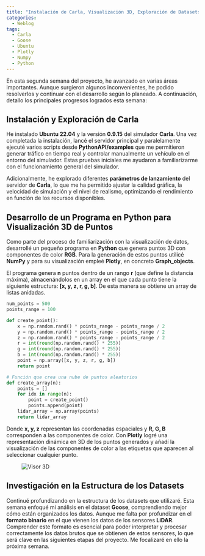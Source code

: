 ```yaml
---
title: "Instalación de Carla, Visualización 3D, Exploración de Datasets"
categories:
  - Weblog
tags:
  - Carla
  - Goose
  - Ubuntu
  - Plotly
  - Numpy
  - Python
---
```


En esta segunda semana del proyecto, he avanzado en varias áreas importantes. Aunque surgieron algunos inconvenientes, he podido resolverlos y continuar con el desarrollo según lo planeado. A continuación, detallo los principales progresos logrados esta semana:

## Instalación y Exploración de Carla

He instalado **Ubuntu 22.04** y la versión **0.9.15** del simulador **Carla**. Una vez completada la instalación, lancé el servidor principal y paralelamente ejecuté varios scripts desde **PythonAPI/examples** que me permitieron generar tráfico en tiempo real y controlar manualmente un vehículo en el entorno del simulador. Estas pruebas iniciales me ayudaron a familiarizarme con el funcionamiento general del simulador.

Adicionalmente, he explorado diferentes **parámetros de lanzamiento** del servidor de **Carla**, lo que me ha permitido ajustar la calidad gráfica, la velocidad de simulación y el nivel de realismo, optimizando el rendimiento en función de los recursos disponibles.

## Desarrollo de un Programa en Python para Visualización 3D de Puntos

Como parte del proceso de familiarización con la visualización de datos, desarrollé un pequeño programa en **Python** que genera puntos 3D con componentes de color **RGB**. Para la generación de estos puntos utilicé **NumPy** y para su visualización empleé **Plotly**, en concreto **Graph_objects**.

El programa genera **n** puntos dentro de un rango **r** (que define la distancia máxima), almacenándolos en un array en el que cada punto tiene la siguiente estructura: **[x, y, z, r, g, b]**. De esta manera se obtiene un array de listas anidadas.

```python
num_points = 500
points_range = 100

def create_point(): 
    x = np.random.rand() * points_range - points_range / 2
    y = np.random.rand() * points_range - points_range / 2
    z = np.random.rand() * points_range - points_range / 2
    r = int(round(np.random.rand() * 255))
    g = int(round(np.random.rand() * 255))
    b = int(round(np.random.rand() * 255))
    point = np.array([x, y, z, r, g, b])
    return point

# Función que crea una nube de puntos aleatorios
def create_array(n):
    points = []
    for idx in range(n):
        point = create_point()
        points.append(point)
    lidar_array = np.array(points)
    return lidar_array
```

Donde **x, y, z** representan las coordenadas espaciales y **R, G, B** corresponden a las componentes de color. Con **Plotly** logré una representación dinámica en 3D de los puntos generados y añadí la visualización de las componentes de color a las etiquetas que aparecen al seleccionar cualquier punto.   


<figure class="align-center" style="max-width: 100%">
  <img src="{{ site.url }}{{ site.baseurl }}/assets/images/3d-points-visualizer.png" alt="Visor 3D">
</figure>

## Investigación en la Estructura de los Datasets

Continué profundizando en la estructura de los datasets que utilizaré. Esta semana enfoqué mi análisis en el dataset **Goose**, comprendiendo mejor cómo están organizados los datos. Aunque me falta por profundizar en el **formato binario** en el que vienen los datos de los sensores **LiDAR**. Comprender este formato es esencial para poder interpretar y procesar correctamente los datos brutos que se obtienen de estos sensores, lo que será clave en las siguientes etapas del proyecto. Me focalizaré en ello la próxima semana.






